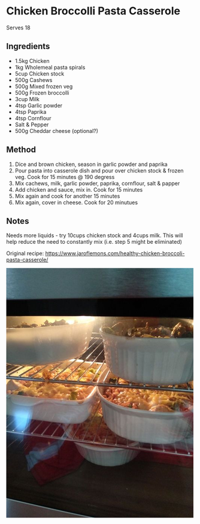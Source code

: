 # Chicken Broccolli Pasta Casserole

Serves 18

## Ingredients

* 1.5kg Chicken
* 1kg Wholemeal pasta spirals
* 5cup Chicken stock
* 500g Cashews
* 500g Mixed frozen veg
* 500g Frozen broccolli
* 3cup Milk
* 4tsp Garlic powder
* 4tsp Paprika
* 4tsp Cornflour
* Salt & Pepper
* 500g Cheddar cheese (optional?)

## Method

1. Dice and brown chicken, season in garlic powder and paprika
2. Pour pasta into casserole dish and pour over chicken stock & frozen veg. Cook for 15 minutes @ 190 degress
3. Mix cachews, milk, garlic powder, paprika, cornflour, salt & papper
4. Add chicken and sauce, mix in. Cook for 15 minutes
5. Mix again and cook for another 15 minutes
6. Mix again, cover in cheese. Cook for 20 minutues

## Notes

Needs more liquids - try 10cups chicken stock and 4cups milk. This will help reduce the need to constantly mix (i.e. step 5 might be eliminated)

Original recipe: https://www.jaroflemons.com/healthy-chicken-broccoli-pasta-casserole/


![](./img/chicken-broccolli-pasta-casserole-1.jpg)
